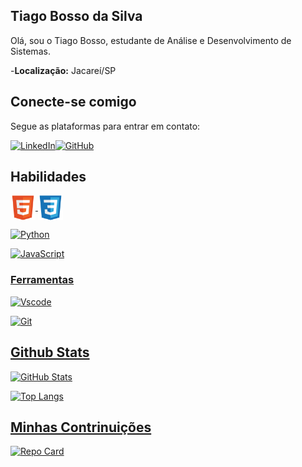 ## Tiago Bosso da Silva
Olá, sou o Tiago Bosso, estudante de Análise e Desenvolvimento de Sistemas.

-**Localização:** Jacareí/SP

## Conecte-se comigo
Segue as plataformas para entrar em contato:

[![LinkedIn](https://img.shields.io/badge/LinkedIn-0077B5?style=for-the-badge&logo=linkedin&logoColor=white)](https://www.linkedin.com/in/tiago-bosso/)[![GitHub](https://img.shields.io/badge/GitHub-100000?style=for-the-badge&logo=github&logoColor=white)](https://github.com/Tbosso)

## Habilidades

<a target="_blank" href="https://developer.mozilla.org/pt-BR/docs/Web/HTML"><img align="center" alt="HTML" height="40" width="40" src="https://raw.githubusercontent.com/devicons/devicon/master/icons/html5/html5-original.svg">
  <a target="_blank" href="https://developer.mozilla.org/pt-BR/docs/Web/CSS"><img align="center" alt="CSS" height="40" width="40" src="https://raw.githubusercontent.com/devicons/devicon/master/icons/css3/css3-original.svg">

![Python](https://img.shields.io/badge/python-3670A0?style=for-the-badge&logo=python&logoColor=ffdd54)

![JavaScript](https://img.shields.io/badge/JavaScript-F7DF1E?style=for-the-badge&logo=javascript&logoColor=black)

### Ferramentas

![Vscode](https://img.shields.io/badge/Vscode-007ACC?style=for-the-badge&logo=visual-studio-code&logoColor=white)

![Git](https://img.shields.io/badge/GIT-E44C30?style=for-the-badge&logo=git&logoColor=white)

## Github Stats

![GitHub Stats](https://github-readme-stats.vercel.app/api?username=Tbosso&theme=transparent&bg_color=000&border_color=30A3DC&show_icons=true&icon_color=30A3DC&title_color=E94D5F&text_color=FFF) 

![Top Langs](https://github-readme-stats-git-masterrstaa-rickstaa.vercel.app/api/top-langs/?username=Tbosso&layout=compact&bg_color=000&border_color=30A3DC&title_color=E94D5F&text_color=FFF)


## Minhas Contrinuições

[![Repo Card](https://github-readme-stats.vercel.app/api/pin/?username=Tbosso&repo=dio-lab-open-source&bg_color=000&border_color=30A3DC&show_icons=true&icon_color=30A3DC&title_color=E94D5F&text_color=FFF)](https://github.com/Tbosso/dio-lab-open-source)